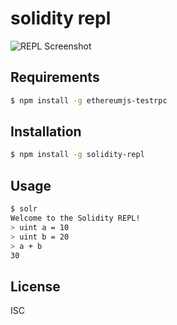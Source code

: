 # solidity repl

![REPL Screenshot](https://raw.githubusercontent.com/raineorshine/solidity-repl/master/screenshot.png)

## Requirements

```sh
$ npm install -g ethereumjs-testrpc
```

## Installation

```sh
$ npm install -g solidity-repl
```

## Usage

```sh
$ solr
Welcome to the Solidity REPL!
> uint a = 10
> uint b = 20
> a + b
30
```

## License

ISC
